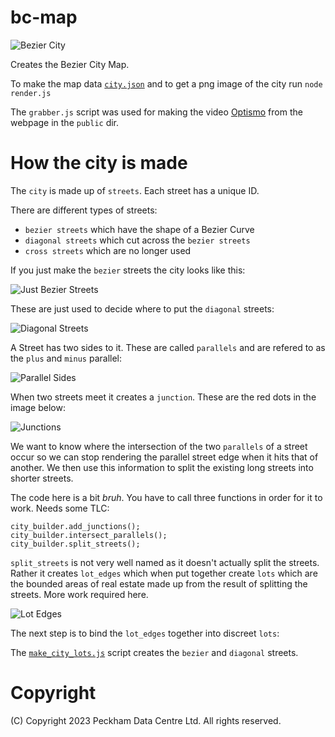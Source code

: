 # bc-map

![Bezier City](map.png)

Creates the Bezier City Map.

To make the map data [`city.json`](city.json) and to get a png image of the city run `node render.js` 

The `grabber.js` script was used for making the video
[Optismo](https://www.youtube.com/watch?v=I4Y2nU5avpM) from
the webpage in the `public` dir.

# How the city is made

The `city` is made up of `streets`. Each street has a unique ID.

There are different types of streets:

* `bezier streets` which have the shape of a Bezier Curve
* `diagonal streets` which cut across the `bezier streets`
* `cross streets` which are no longer used

If you just make the `bezier` streets the city looks like this:

![Just Bezier Streets](assets/just_curves.png)

These are just used to decide where to put the `diagonal` streets:

![Diagonal Streets](assets/just_diagonals.png)

A Street has two sides to it. These are called `parallels` and are refered to as the `plus`
and `minus` parallel:

![Parallel Sides](assets/add_parallels.png)

When two streets meet it creates a `junction`. These are the red dots in the image below:

![Junctions](assets/add_junctions.png)

We want to know where the intersection of the two `parallels` of a street occur so we can
stop rendering the parallel street edge when it hits that of another. We then use this 
information to split the existing long streets into shorter streets.

The code here is a bit _bruh_. You have to call three functions in order for it to work.
Needs some TLC:

```
city_builder.add_junctions();
city_builder.intersect_parallels();
city_builder.split_streets();
```

`split_streets` is not very well named as it doesn't actually split the streets.
Rather it creates `lot_edges` which when put together create `lots` which are the
bounded areas of real estate made up from the result of splitting the streets. 
More work required here.

![Lot Edges](assets/lot_edges.png)

The next step is to bind the `lot_edges` together into discreet `lots`:



The [`make_city_lots.js`](make_city_lots.js) script creates the `bezier` and
`diagonal` streets. 


# Copyright

(C) Copyright 2023 Peckham Data Centre Ltd. All rights reserved.
